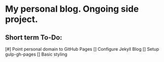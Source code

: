 # My personal blog.  Ongoing side project.

## Short term To-Do:
 [#] Point personal domain to GitHub Pages
 [] Configure Jekyll Blog
 [] Setup gulp-gh-pages
 [] Basic styling



